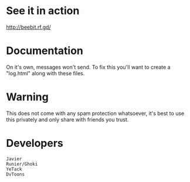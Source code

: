 # See it in action
http://beebit.rf.gd/
# Documentation
On it's own, messages won't send. To fix this you'll want to create a "log.html" along with these files.
# Warning
This does not come with any spam protection whatsoever, it's best to use this privately and only share with friends you trust.
# Developers
```
Javier
Runier/Ghoki
YeTack
DvToons
```
